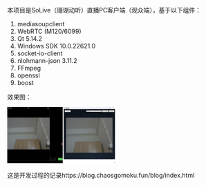 本项目是SoLive（珊瑚动听）直播PC客户端（观众端），基于以下组件：

1. mediasoupclient
2. WebRTC (M120/6099)
3. Qt 5.14.2
4. Windows SDK 10.0.22621.0
5. socket-io-client
6. nlohmann-json 3.11.2
7. FFmpeg
8. openssl
9. boost

效果图：

<img src="resources\images\demo.png" style="zoom: 25%;" />

这是开发过程的记录https://blog.chaosgomoku.fun/blog/index.html